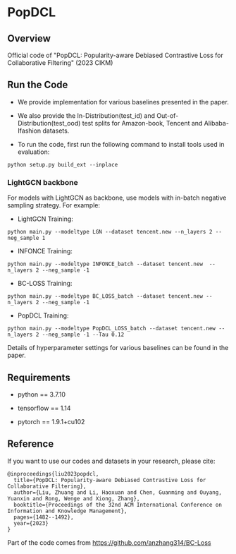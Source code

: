 # PopDCL


## Overview

Official code of "PopDCL: Popularity-aware Debiased Contrastive Loss for Collaborative Filtering" (2023 CIKM)


## Run the Code

- We provide implementation for various baselines presented in the paper.

- We also provide the In-Distribution(test_id) and Out-of-Distribution(test_ood) test splits for Amazon-book, Tencent and Alibaba-Ifashion datasets.

- To run the code, first run the following command to install tools used in evaluation:
```
python setup.py build_ext --inplace
```


### LightGCN backbone
For models with LightGCN as backbone, use models with in-batch negative sampling strategy. For example:

- LightGCN Training:

```
python main.py --modeltype LGN --dataset tencent.new --n_layers 2 --neg_sample 1
```

- INFONCE Training:

```
python main.py --modeltype INFONCE_batch --dataset tencent.new  --n_layers 2 --neg_sample -1
```

- BC-LOSS Training:

```
python main.py --modeltype BC_LOSS_batch --dataset tencent.new --n_layers 2 --neg_sample -1
```

- PopDCL Training:
```
python main.py --modeltype PopDCL_LOSS_batch --dataset tencent.new --n_layers 2 --neg_sample -1 --Tau 0.12
```

Details of hyperparameter settings for various baselines can be found in the paper.


## Requirements

- python == 3.7.10

- tensorflow == 1.14

- pytorch == 1.9.1+cu102


## Reference
If you want to use our codes and datasets in your research, please cite:

```
@inproceedings{liu2023popdcl,
  title={PopDCL: Popularity-aware Debiased Contrastive Loss for Collaborative Filtering},
  author={Liu, Zhuang and Li, Haoxuan and Chen, Guanming and Ouyang, Yuanxin and Rong, Wenge and Xiong, Zhang},
  booktitle={Proceedings of the 32nd ACM International Conference on Information and Knowledge Management},
  pages={1482--1492},
  year={2023}
}
```

Part of the code comes from https://github.com/anzhang314/BC-Loss










